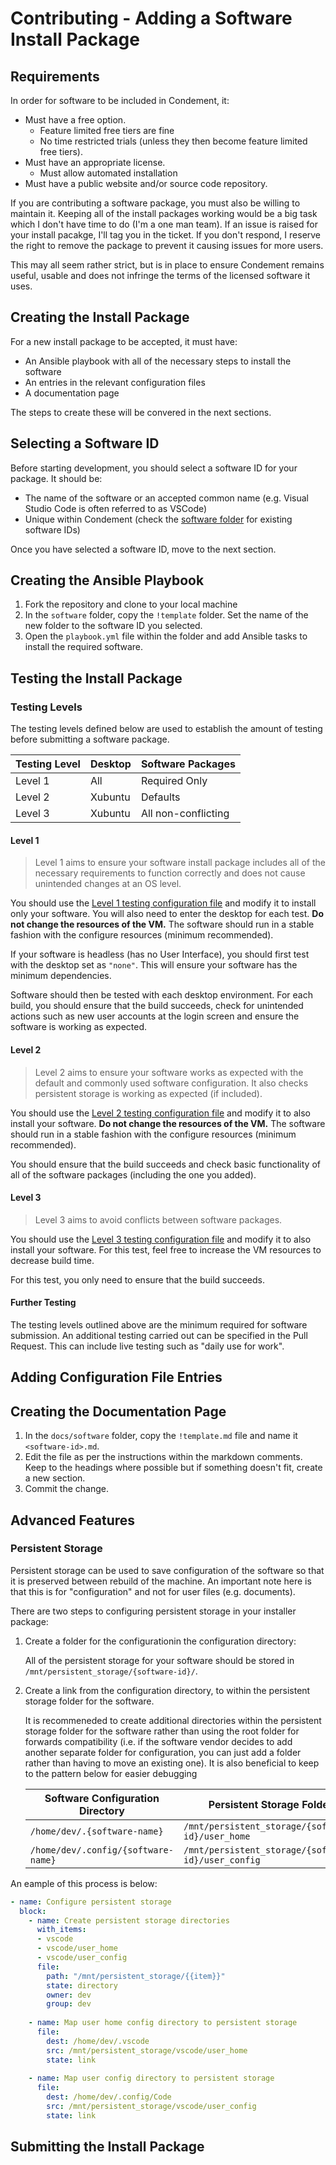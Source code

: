 # Contributing - Adding a Software Install Package

## Requirements

In order for software to be included in Condement, it:

* Must have a free option.
  * Feature limited free tiers are fine
  * No time restricted trials (unless they then become feature limited
  free tiers).
* Must have an appropriate license.
  * Must allow automated installation
* Must have a public website and/or source code repository.

If you are contributing a software package, you must also be willing to
maintain it. Keeping all of the install packages working would be a big task
which I don't have time to do (I'm a one man team). If an issue is raised for
your install pacakge, I'll tag you in the ticket. If you don't respond, I
reserve the right to remove the package to prevent it causing issues for more
users.

This may all seem rather strict, but is in place to ensure Condement remains
useful, usable and does not infringe the terms of the licensed software it
uses.

## Creating the Install Package

For a new install package to be accepted, it must have:

* An Ansible playbook with all of the necessary steps to install the software
* An entries in the relevant configuration files
* A documentation page

The steps to create these will be convered in the next sections.

## Selecting a Software ID

Before starting development, you should select a software ID for your package. It should be:

* The name of the software or an accepted common name (e.g. Visual Studio Code is often referred to as VSCode)
* Unique within Condement (check the [software folder](../../software) for existing software IDs)

Once you have selected a software ID, move to the next section.

## Creating the Ansible Playbook

1. Fork the repository and clone to your local machine
2. In the `software` folder, copy the `!template` folder. Set the name of the new folder to the software ID you selected.
3. Open the `playbook.yml` file within the folder and add Ansible tasks to install the required software.

## Testing the Install Package

### Testing Levels

The testing levels defined below are used to establish the amount of testing before submitting a software package.

| Testing Level      | Desktop | Software Packages   |
| ------------------ | ------- | ------------------- |
| Level 1            | All     | Required Only       |
| Level 2            | Xubuntu | Defaults            |
| Level 3            | Xubuntu | All non-conflicting |

#### Level 1

> Level 1 aims to ensure your software install package includes all of the necessary requirements to function correctly and does not cause unintended changes at an OS level.

You should use the [Level 1 testing configuration file](../../test/configurations/condement.level-1.yaml) and modify it to install only your software. You will also need to enter the desktop for each test. **Do not change the resources of the VM.** The software should run in a stable fashion with the configure resources (minimum recommended).

If your software is headless (has no User Interface), you should first test with the desktop set as `"none"`. This will ensure your software has the minimum dependencies.

Software should then be tested with each desktop environment. For each build, you should ensure that the build succeeds, check for unintended actions such as new user accounts at the login screen and ensure the software is working as expected.

#### Level 2

> Level 2 aims to ensure your software works as expected with the default and commonly used software configuration. It also checks persistent storage is working as expected (if included).

You should use the [Level 2 testing configuration file](../../test/configurations/condement.level-2.yaml) and modify it to also install your software. **Do not change the resources of the VM.** The software should run in a stable fashion with the configure resources (minimum recommended).

You should ensure that the build succeeds and check basic functionality of all of the software packages (including the one you added).

#### Level 3

> Level 3 aims to avoid conflicts between software packages.

You should use the [Level 3 testing configuration file](../../test/configurations/condement.level-3.yaml) and modify it to also install your software. For this test, feel free to increase the VM resources to decrease build time.

For this test, you only need to ensure that the build succeeds.

#### Further Testing

The testing levels outlined above are the minimum required for software submission. An additional testing carried out can be specified in the Pull Request. This can include live testing such as "daily use for work".


## Adding Configuration File Entries



## Creating the Documentation Page

1. In the `docs/software` folder, copy the `!template.md` file and name it `<software-id>.md`.
2. Edit the file as per the instructions within the markdown comments. Keep to
   the headings where possible but if something doesn't fit, create a new section.
3. Commit the change.

## Advanced Features

### Persistent Storage

Persistent storage can be used to save configuration of the software so that it is preserved between rebuild of the machine. An important note here is that this is for "configuration" and not for user files (e.g. documents).

There are two steps to configuring persistent storage in your installer package:

1. Create a folder for the configurationin the configuration directory:

   All of the persistent storage for your software should be stored in `/mnt/persistent_storage/{software-id}/`.

2. Create a link from the configuration directory, to within the persistent storage folder for the software.

   It is recommeneded to create additional directories within the persistent storage folder for the software rather than using the root folder for forwards compatibility (i.e. if the software vendor decides to add another separate folder for configuration, you can just add a folder rather than having to move an existing one). It is also beneficial to keep to the pattern below for easier debugging

   | Software Configuration Directory    | Persistent Storage Folder                           |
   | ----------------------------------- | --------------------------------------------------- |
   | `/home/dev/.{software-name}`        | `/mnt/persistent_storage/{software-id}/user_home`   |
   | `/home/dev/.config/{software-name}` | `/mnt/persistent_storage/{software-id}/user_config` |

An eample of this process is below:

```yaml
- name: Configure persistent storage
  block:
    - name: Create persistent storage directories
      with_items:
      - vscode
      - vscode/user_home
      - vscode/user_config
      file:
        path: "/mnt/persistent_storage/{{item}}"
        state: directory
        owner: dev
        group: dev
  
    - name: Map user home config directory to persistent storage
      file:
        dest: /home/dev/.vscode
        src: /mnt/persistent_storage/vscode/user_home
        state: link
  
    - name: Map user config directory to persistent storage
      file:
        dest: /home/dev/.config/Code
        src: /mnt/persistent_storage/vscode/user_config
        state: link
```

## Submitting the Install Package


